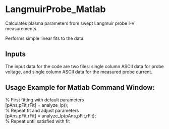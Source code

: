 # LangmuirProbe_Matlab
Calculates plasma parameters from swept Langmuir probe I-V measurements.

Performs simple linear fits to the data.

## Inputs
The input data for the code are two files: single column ASCII data for probe voltage, and single column ASCII data for the measured probe current.

## Usage Example for Matlab Command Window: 
  
% First fitting with default parameters  
 [pAns,pFit,rFit] = analyze_lp();   
% Repeat fit and adjust parameters  
 [pAns,pFit,rFit] = analyze_lp(pAns,pFit,rFit);  
% Repeat until satisfied with fit  
